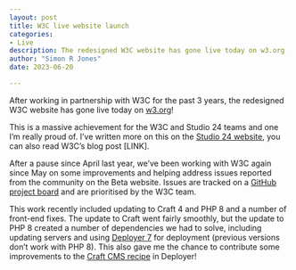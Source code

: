 ```yaml
---
layout: post
title: W3C live website launch
categories:
- Live
description: The redesigned W3C website has gone live today on w3.org
author: "Simon R Jones"
date: 2023-06-20 

---
```


After working in partnership with W3C for the past 3 years, the redesigned W3C website has gone live today on [w3.org](https://www.w3.org/)!

This is a massive achievement for the W3C and Studio 24 teams and one I’m really proud of. I’ve written more on this on 
the [Studio 24 website](https://www.studio24.net/blog/w3c-launch-their-new-website/), you can also read W3C’s blog post [LINK].

After a pause since April last year, we’ve been working with W3C again since May on some improvements and helping address 
issues reported from the community on the Beta website. Issues are tracked on a [GitHub project board](https://github.com/orgs/w3c/projects/27) 
and are prioritised by the W3C team.

This work recently included updating to Craft 4 and PHP 8 and a number of front-end fixes. The update to Craft went fairly smoothly, 
but the update to PHP 8 created a number of dependencies we had to solve, including updating servers and using [Deployer 7](https://deployer.org/) 
for deployment (previous versions don’t work with PHP 8). This also gave me the chance to contribute some improvements 
to the [Craft CMS recipe](https://deployer.org/docs/7.x/recipe/craftcms) in Deployer!
